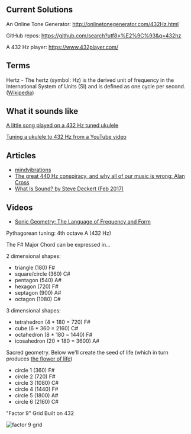## Current Solutions

An Online Tone Generator: http://onlinetonegenerator.com/432Hz.html

GitHub repos: https://github.com/search?utf8=%E2%9C%93&q=432hz

A 432 Hz player: https://www.432player.com/

## Terms

Hertz - The hertz (symbol: Hz) is the derived unit of frequency in the International System of Units (SI) and is defined as one cycle per second. ([Wikipedia](https://en.wikipedia.org/wiki/Hertz))

## What it sounds like

[A little song played on a 432 Hz tuned ukulele](https://www.youtube.com/watch?v=ds8tNDWFCbQ)

[Tuning a ukulele to 432 Hz from a YouTube video](https://www.youtube.com/watch?v=zWL0C18u3pk)

## Articles

- [mindvibrations](https://www.mindvibrations.com/432-hz/)
- [The great 440 Hz conspiracy, and why all of our music is wrong: Alan Cross](https://globalnews.ca/news/4194106/440-hz-conspiracy-music/)
- [What Is Sound? by Steve Deckert (Feb 2017)](http://www.decware.com/newsite/DECWARESOUND.pdf)

## Videos

- [Sonic Geometry: The Language of Frequency and Form](https://www.youtube.com/watch?v=FY74AFQl2qQ)

Pythagorean tuning: 4th octave A (432 Hz)

The F# Major Chord can be expressed in...

2 dimensional shapes:
- triangle (180) F#
- square/circle (360) C#
- pentagon (540) A#
- hexagon (720) F#
- septagon (900) A#
- octagon (1080) C#

3 dimensional shapes:
- tetrahedron (4 * 180 = 720) F#
- cube (6 * 360 = 2160) C#
- octahedron (8 * 180 = 1440) F#
- icosahedron (20 * 180 = 3600) A#
  
Sacred geometry. Below we'll create the seed of life (which in turn produces [the flower of life](https://www.bibliotecapleyades.net/geometria_sagrada/esp_geometria_sagrada_6.htm))
- circle 1 (360) F#
- circle 2 (720) F#
- circle 3 (1080) C#
- circle 4 (1440) F#
- circle 5 (1800) A#
- circle 6 (2160) C#

"Factor 9" Grid Built on 432

![factor 9 grid](https://www.roelhollander.eu/en/wp-content/uploads/manual/Factor9-grid.png)

